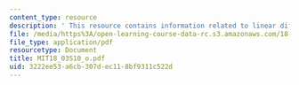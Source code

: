 ```yaml
---
content_type: resource
description: ' This resource contains information related to linear differential operators.'
file: /media/https%3A/open-learning-course-data-rc.s3.amazonaws.com/18-03-differential-equations-spring-2010/3222ee53a6cb307dec118bf9311c522d_MIT18_03S10_o.pdf
file_type: application/pdf
resourcetype: Document
title: MIT18_03S10_o.pdf
uid: 3222ee53-a6cb-307d-ec11-8bf9311c522d
---
```

